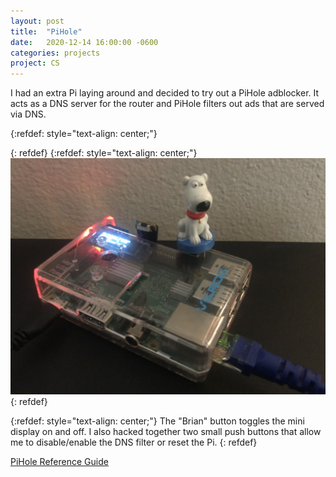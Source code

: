 ```yaml
---
layout: post
title:  "PiHole"
date:   2020-12-14 16:00:00 -0600
categories: projects
project: CS
---
```

I had an extra Pi laying around and decided to try out a PiHole adblocker. It acts as a DNS server for the router and PiHole filters out ads that are served via DNS.

{:refdef: style="text-align: center;"}

{: refdef}
{:refdef: style="text-align: center;"}
![bship1](/images/pihole.jpg)
{: refdef}

{:refdef: style="text-align: center;"}
The "Brian" button toggles the mini display on and off.  I also hacked together two small push buttons that allow me to disable/enable the DNS filter or reset the Pi.
{: refdef}

[PiHole Reference Guide](https://learn.adafruit.com/pi-hole-ad-blocker-with-pi-zero-w/overview-adafruit2)


